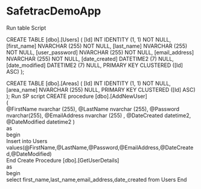 # SafetracDemoApp
Run table Script

CREATE TABLE [dbo].[Users] (
    [Id]            INT            IDENTITY (1, 1) NOT NULL,
    [first_name]    NVARCHAR (255) NOT NULL,
    [last_name]     NVARCHAR (255) NOT NULL,
    [user_password] NVARCHAR (255) NOT NULL,
    [email_address] NVARCHAR (255) NOT NULL,
    [date_created]  DATETIME2 (7)  NULL,
    [date_modified] DATETIME2 (7)  NULL,
    PRIMARY KEY CLUSTERED ([Id] ASC)
);

CREATE TABLE [dbo].[Areas] (
    [Id]        INT            IDENTITY (1, 1) NOT NULL,
    [area_name] NVARCHAR (255) NULL,
    PRIMARY KEY CLUSTERED ([Id] ASC)
);
Run SP script
CREATE procedure [dbo].[AddNewUser]  
(  
   @FirstName nvarchar (255), 
    @LastName nvarchar (255), 
     @Password nvarchar(255),
   @EmailAddress nvarchar (255)  ,
   @DateCreated datetime2,
   @DateModified datetime2
)  
as  
begin  
   Insert into Users values(@FirstName,@LastName,@Password,@EmailAddress,@DateCreated,@DateModified)  
End
Create Procedure [dbo].[GetUserDetails]  
as  
begin  
   select first_name,last_name,email_address,date_created from Users
End
